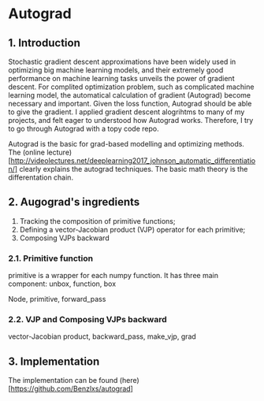 # Autograd

## 1. Introduction
Stochastic gradient descent approximations have been widely used in optimizing big machine learning models, and their extremely good performance on machine learning tasks unveils the power of gradient descent. For complited optimization problem, such as complicated machine learning model, the automatical calculation of gradient (Autograd) become necessary and important. Given the loss function, Autograd should be able to give the gradient. I  applied gradient descent alogrihtms to many of my projects, and felt eager to understood how Autograd works. Therefore, I try to go through Autograd with a topy code repo.



Autograd is the basic for grad-based modelling and optimizing methods. The (online lecture)[http://videolectures.net/deeplearning2017_johnson_automatic_differentiation/] clearly explains the autograd techniques. The basic math theory is the differentation chain.



## 2. Augograd's ingredients
1. Tracking the composition of primitive functions;
2. Defining a vector-Jacobian product (VJP) operator for each primitive;
3. Composing VJPs backward

### 2.1. Primitive function
primitive is a wrapper for each numpy function. It has three main component: unbox, function, box

Node, primitive, forward_pass

### 2.2. VJP and Composing VJPs backward
vector-Jacobian product, backward_pass, make_vjp, grad


## 3. Implementation
The implementation can be found (here)[https://github.com/Benzlxs/autograd]
